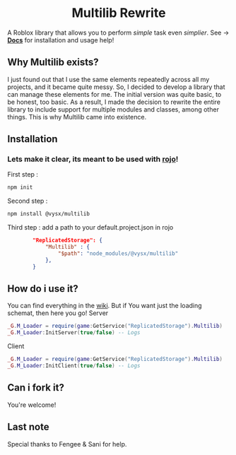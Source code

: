 <div align="center">
  <h1>
    Multilib Rewrite
  </h1>
</div>

A Roblox library that allows you to perform *simple* task even *simplier*. See ->
[**Docs**](https://github.com/2115oskar2115/Multilib-Rewrite/wiki/Multilib-Wiki) for installation and usage help!

## Why Multilib exists?
I just found out that I use the same elements repeatedly across all my projects, and it became quite messy. So, I decided to develop a library that can manage these elements for me. The initial version was quite basic, to be honest, too basic. As a result, I made the decision to rewrite the entire library to include support for multiple modules and classes, among other things. This is why Multilib came into existence.

## Installation
### Lets make it clear, its meant to be used with [rojo](https://rojo.space/)!
First step :
```bash
npm init
```
Second step :
```bash
npm install @vysx/multilib
```
Third step :
add a path to your default.project.json in rojo
```json
		"ReplicatedStorage": {
			"Multilib" : {
				"$path": "node_modules/@vysx/multilib"
			},
		}
```

## How do i use it?
You can find everything in the [wiki](https://github.com/2115oskar2115/Multilib-Rewrite/wiki/Multilib-Wiki).
But if You want just the loading schemat, then here you go!
Server
```lua
_G.M_Loader = require(game:GetService("ReplicatedStorage").Multilib)
_G.M_Loader:InitServer(true/false) -- Logs
```
Client
```lua
_G.M_Loader = require(game:GetService("ReplicatedStorage").Multilib)
_G.M_Loader:InitClient(true/false) -- Logs
```

## Can i fork it?
You're welcome!

## Last note
Special thanks to Fengee & Sani for help.
